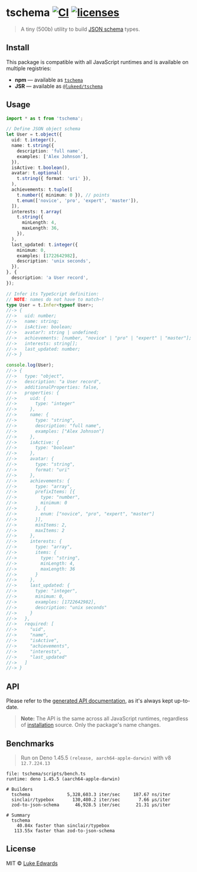 # tschema [![CI](https://github.com/lukeed/tschema/workflows/CI/badge.svg)](https://github.com/lukeed/tschema/actions?query=workflow%3ACI) [![licenses](https://licenses.dev/b/npm/tschema)](https://licenses.dev/npm/tschema)

> A tiny (500b) utility to build [JSON schema](https://json-schema.org/understanding-json-schema/reference) types.

## Install

This package is compatible with all JavaScript runtimes and is available on multiple registries:

- **npm** &mdash; available as [`tschema`](https://www.npmjs.com/package/tschema)
- **JSR** &mdash; available as [`@lukeed/tschema`](https://jsr.io/@lukeed/tschema)

## Usage

```ts
import * as t from 'tschema';

// Define JSON object schema
let User = t.object({
  uid: t.integer(),
  name: t.string({
    description: 'full name',
    examples: ['Alex Johnson'],
  }),
  isActive: t.boolean(),
  avatar: t.optional(
    t.string({ format: 'uri' }),
  ),
  achievements: t.tuple([
    t.number({ minimum: 0 }), // points
    t.enum(['novice', 'pro', 'expert', 'master']),
  ]),
  interests: t.array(
    t.string({
      minLength: 4,
      maxLength: 36,
    }),
  ),
  last_updated: t.integer({
    minimum: 0,
    examples: [1722642982],
    description: 'unix seconds',
  }),
}, {
  description: 'a User record',
});

// Infer its TypeScript definition:
// NOTE: names do not have to match~!
type User = t.Infer<typeof User>;
//-> {
//->   uid: number;
//->   name: string;
//->   isActive: boolean;
//->   avatar?: string | undefined;
//->   achievements: [number, "novice" | "pro" | "expert" | "master"];
//->   interests: string[];
//->   last_updated: number;
//-> }

console.log(User);
//-> {
//->   type: "object",
//->   description: "a User record",
//->   additionalProperties: false,
//->   properties: {
//->     uid: {
//->       type: "integer"
//->     },
//->     name: {
//->       type: "string",
//->       description: "full name",
//->       examples: ["Alex Johnson"]
//->     },
//->     isActive: {
//->       type: "boolean"
//->     },
//->     avatar: {
//->       type: "string",
//->       format: "uri"
//->     },
//->     achievements: {
//->       type: "array",
//->       prefixItems: [{
//->         type: "number",
//->         minimum: 0
//->       }, {
//->         enum: ["novice", "pro", "expert", "master"]
//->       }],
//->       minItems: 2,
//->       maxItems: 2
//->     },
//->     interests: {
//->       type: "array",
//->       items: {
//->         type: "string",
//->         minLength: 4,
//->         maxLength: 36
//->       }
//->     },
//->     last_updated: {
//->       type: "integer",
//->       minimum: 0,
//->       examples: [1722642982],
//->       description: "unix seconds"
//->     }
//->   },
//->   required: [
//->     "uid",
//->     "name",
//->     "isActive",
//->     "achievements",
//->     "interests",
//->     "last_updated"
//->   ]
//-> }
```

## API

Please refer to the [generated API documentation](https://jsr.io/@lukeed/tschema/doc), as it's
always kept up-to-date.

> **Note:** The API is the same across all JavaScript runtimes, regardless of [installation](#install) source. Only the package's name changes.

## Benchmarks

> Run on Deno 1.45.5 `(release, aarch64-apple-darwin)` with v8 `12.7.224.13`

```
file: tschema/scripts/bench.ts
runtime: deno 1.45.5 (aarch64-apple-darwin)

# Builders
  tschema              5,328,603.3 iter/sec     187.67 ns/iter
  sinclair/typebox       130,480.2 iter/sec       7.66 µs/iter
  zod-to-json-schema      46,928.5 iter/sec      21.31 µs/iter

# Summary
  tschema
    40.84x faster than sinclair/typebox
   113.55x faster than zod-to-json-schema
```

## License

MIT © [Luke Edwards](https://lukeed.com)
